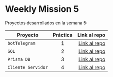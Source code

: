 # Weekly Mission 5


Proyectos desarrollados en la semana 5:

| Proyecto | Práctica | Link al repo |
| ------------- |:-------------:| -----:|
|`botTelegram`|1|[Link al repo](https://github.com/sergioaltuzar/fizzbuzz)|
|`SQL`|2|[Link al repo](https://github.com/sergioaltuzar/playbook/tree/main/weekly_mission_5/ejercicio%202%20SQL)|
|`Prisma DB`|3|[Link al repo](https://github.com/sergioaltuzar/API-Express-DB)|
|`Cliente Servidor`|4|[Link al repo](https://github.com/sergioaltuzar/client-launchx)|
